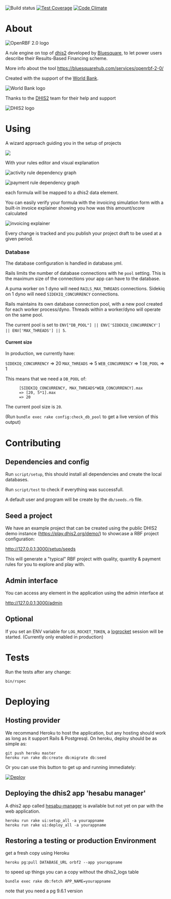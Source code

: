 ![Build status](https://github.com/BLSQ/orbf2/workflows/CI%20Joe/badge.svg) [![Test Coverage](https://codeclimate.com/github/BLSQ/orbf2/badges/coverage.svg)](https://codeclimate.com/github/BLSQ/orbf2/coverage) [![Code Climate](https://codeclimate.com/github/BLSQ/orbf2/badges/gpa.svg)](https://codeclimate.com/github/BLSQ/orbf2)

# About

![OpenRBF 2.0 logo](https://bluesquarehub.files.wordpress.com/2017/01/logo-openrbf.png?w=151&h=147 "OpenRBF 2.0 ")

A rule engine on top of [dhis2](https://www.dhis2.org/) developed by [Bluesquare](https://bluesquarehub.com/), to let power users describe their Results-Based Financing  scheme.

More info about the tool https://bluesquarehub.com/services/openrbf-2-0/

Created with the support of the [World Bank](http://www.worldbank.org/).

![World Bank logo](http://www.worldbank.org/content/dam/wbr/logo/logo-wb-header-en.svg "World Bank ")

Thanks to the [DHIS2](http://dhis2.org) team for their help and support

![DHIS2 logo](https://bluesquarehub.files.wordpress.com/2017/03/dhis2-logo.jpg?w=80&h=80)

# Using

A wizard approach guiding you in the setup of projects

![](./doc/steps.png)

With your rules editor and visual explanation

![activity rule dependency graph](./doc/activity-rule.png)

![payment rule  dependency graph](./doc/payment-rule.png)

each formula will be mapped to a dhis2 data element.

You can easily verify your formula with the invoicing simulation form
with a built-in invoice explainer showing you how was this amount/score calculated

![invoicing explainer](./doc/invoicing-explainer.png)

Every change is tracked and you publish your project draft to be used at a given period.

### Database

The database configuration is handled in database.yml.

Rails limits the number of database connections with he `pool` setting. This is the maximum size of the connections your app can have to the database.

A puma worker on 1 dyno will need `RAILS_MAX_THREADS` connections.
Sidekiq on 1 dyno will need `SIDEKIQ_CONCURRENCY` connections.

Rails maintains its own database connection pool, with a new pool created for each worker process/dyno.
Threads within a worker/dyno will operate on the same pool.

The current pool is set to `ENV["DB_POOL"] || ENV['SIDEKIQ_CONCURRENCY'] || ENV['MAX_THREADS'] || 5`.

#### Current size

In production, we currently have:

  `SIDEKIQ_CONCURRENCY` => 20
  `MAX_THREADS`         => 5
  `WEB_CONCURRENCY`     => 1
  `DB_POOL`             => 1

This means that we need a `DB_POOL` of:

```
      [SIDEKIQ_CONCURRENCY, MAX_THREADS*WEB_CONCURRENCY].max
      => [20, 5*1].max
      => 20
```

The current pool size is `20`.

(Run `bundle exec rake config:check_db_pool` to get a live version of this output)

# Contributing

## Dependencies and config

Run `script/setup`, this should install all dependencies and create the local databases.

Run `script/test` to check if everything was successfull.

A default user and program will be create by the `db/seeds.rb` file.

## Seed a project

We have an example project that can be created using the public DHIS2 demo instance (https://play.dhis2.org/demo/) to showcase a RBF project configuration:

http://127.0.0.1:3000/setup/seeds

This will generate a "typical" RBF project with quality, quantity & payment rules for you to explore and play with.

## Admin interface

You can access any element in the application using the admin interface at

http://127.0.0.1:3000/admin

## Optional

If you set an ENV variable for `LOG_ROCKET_TOKEN`, a [logrocket](https://logrocket.com) session will be started. (Currently only enabled in production)

# Tests

Run the tests after any change:

    bin/rspec

# Deploying

## Hosting provider

We recommand Heroku to host the application, but any hosting should work as long as it support Rails & Postgresql. On heroku, deploy should be as simple as:

    git push heroku master
    heroku run rake db:create db:migrate db:seed

Or you can use this button to get up and running immediately:

[![Deploy](https://www.herokucdn.com/deploy/button.svg)](https://heroku.com/deploy)

## Deploying the dhis2 app 'hesabu manager'

A dhis2 app called [hesabu-manager](https://github.com/BLSQ/hesabu-manager/) is available but not yet on par with the web application.

```
heroku run rake ui:setup_all -a yourappname
heroku run rake ui:deploy_all -a yourappname
```

## Restoring a testing or production Environment

get a fresh copy using Heroku

```
heroku pg:pull DATABASE_URL orbf2 --app yourappname
```

to speed up things you can a copy without the dhis2_logs table

```
bundle exec rake db:fetch APP_NAME=yourappname
```

note that you need a pg 9.6.1 version
